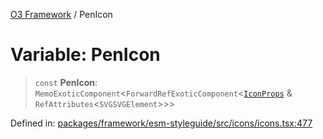 [O3 Framework](../API.md) / PenIcon

# Variable: PenIcon

> `const` **PenIcon**: `MemoExoticComponent`\<`ForwardRefExoticComponent`\<[`IconProps`](../type-aliases/IconProps.md) & `RefAttributes`\<`SVGSVGElement`\>\>\>

Defined in: [packages/framework/esm-styleguide/src/icons/icons.tsx:477](https://github.com/habeshabro/openmrs-esm-core/blob/main/packages/framework/esm-styleguide/src/icons/icons.tsx#L477)
